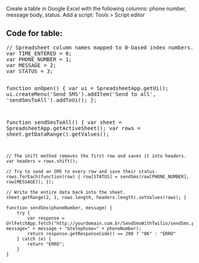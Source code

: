 <p>
    Create a table in Google Excel with the following columns: phone number, message body, status. 
    Add a script: Tools > Script editor
</p>
<h2>Code for table:</h2>
<pre>
// Spreadsheet column names mapped to 0-based index numbers. 
var TIME_ENTERED = 0;
var PHONE_NUMBER = 1;
var MESSAGE = 2;
var STATUS = 3;

function onOpen() {
    var ui = SpreadsheetApp.getUi();
    ui.createMenu('Send SMS').addItem('Send to all', 'sendSmsToAll').addToUi();
};

function sendSmsToAll() {
    var sheet = SpreadsheetApp.getActiveSheet();
    var rows = sheet.getDataRange().getValues();

    // The shift method removes the first row and saves it into headers.
    var headers = rows.shift();

    // Try to send an SMS to every row and save their status. 
    rows.forEach(function(row) { row[STATUS] = sendSms(row[PHONE_NUMBER], row[MESSAGE]); });

    // Write the entire data back into the sheet. 
    sheet.getRange(2, 1, rows.length, headers.length).setValues(rows); }

    function sendSms(phoneNumber, message) {
        try {
            var response = UrlFetchApp.fetch("http://yourdomain.com.br/SendSmsWithTwilio/sendSms.php?message=" + message + "&telephone=" + phoneNumber);
            return response.getResponseCode() == 200 ? "OK" : "ERRO"
        } catch (e) {
            return "ERRO";
        }
    }
</pre>

